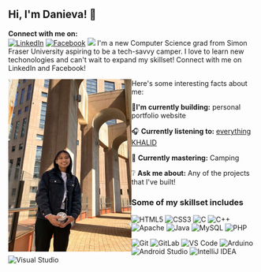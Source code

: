 
## Hi, I'm Danieva! :love_you_gesture:
**Connect with me on:** </br>
[![LinkedIn](https://img.shields.io/badge/LinkedIn-0077B5?style=for-the-badge&logo=linkedin&logoColor=white)](https://www.linkedin.com/in/danievaparaiso01/)
[![Facebook](https://img.shields.io/badge/Facebook-1877F2?style=for-the-badge&logo=facebook&logoColor=white)](https://www.facebook.com/danieva.paraiso)
![](https://komarev.com/ghpvc/?username=dparaiso&style=plastic&color=pink)
I'm a new Computer Science grad from Simon Fraser University aspiring to be a tech-savvy camper. I love to learn new techonologies and can't wait to expand my skillset! Connect with me on LinkedIn and Facebook!


<img src="gitpic.jpg" align="left" width="250" height="350">

Here's some interesting facts about me: 


:hammer:**I'm currently building:** personal portfolio website

:headphones: **Currently listening to:** 
 [everything KHALID]([https://www.youtube.com/watch?v=6T08dHO7GE4&list=OLAK5uy_lf4stOdDj2dmxBh_Bu9gAruJ7A611rtyI&index=2](https://open.spotify.com/playlist/53EV6ylFWqPfiUyyKuotwv?si=e0b8b073c78d42c2)) 

:yarn: **Currently mastering:** Camping

:grey_question: **Ask me about:** Any of the projects that I've built! 

### Some of my skillset includes 
![HTML5](https://img.shields.io/badge/HTML5-E34F26?style=for-the-badge&logo=html5&logoColor=white)
![CSS3](https://img.shields.io/badge/CSS3-1572B6?style=for-the-badge&logo=css3&logoColor=white)
![C](https://img.shields.io/badge/C-00599C?style=for-the-badge&logo=c&logoColor=white)
![C++](https://img.shields.io/badge/C%2B%2B-00599C?style=for-the-badge&logo=c%2B%2B&logoColor=white)
![Apache](https://img.shields.io/static/v1?style=for-the-badge&message=Apache&color=D22128&logo=Apache&logoColor=FFFFFF&label=)
![Java](https://img.shields.io/static/v1?style=for-the-badge&message=JavaScript&color=222222&logo=JavaScript&logoColor=F7DF1E&label=)
![MySQL](https://img.shields.io/static/v1?style=for-the-badge&message=MySQL&color=4479A1&logo=MySQL&logoColor=FFFFFF&label=)
![PHP](https://img.shields.io/badge/PHP-777BB4?style=for-the-badge&logo=php&logoColor=white)

![Git](https://img.shields.io/badge/GitHub-100000?style=for-the-badge&logo=github&logoColor=white)
![GitLab](https://img.shields.io/badge/GitLab-330F63?style=for-the-badge&logo=gitlab&logoColor=white)
![VS Code](https://img.shields.io/badge/VSCode-0078D4?style=for-the-badge&logo=visual%20studio%20code&logoColor=white)
![Arduino](https://img.shields.io/badge/Arduino_IDE-00979D?style=for-the-badge&logo=arduino&logoColor=white)
![Android Studio](https://img.shields.io/static/v1?style=for-the-badge&message=Android+Studio&color=222222&logo=Android+Studio&logoColor=3DDC84&label=)
![IntelliJ IDEA](https://img.shields.io/static/v1?style=for-the-badge&message=IntelliJ+IDEA&color=000000&logo=IntelliJ+IDEA&logoColor=FFFFFF&label=)
![Visual Studio](https://img.shields.io/badge/Visual_Studio-5C2D91?style=for-the-badge&logo=visual%20studio&logoColor=white)

